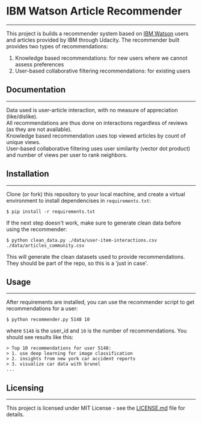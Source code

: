 # **IBM Watson Article Recommender**
---
This project is builds a recommender system based on [IBM Watson](https://www.ibm.com/watson) users and articles provided by IBM through Udacity.
The recommender built provides two types of recommendations:
1. Knowledge based recommendations: for new users where we cannot assess preferences
2. User-based collaborative filtering recommendations: for existing users

## **Documentation**
---
Data used is user-article interaction, with no measure of appreciation (like/dislike).  
All recommendations are thus done on interactions regardless of reviews (as they are not available).  
Knowledge based recommendation uses top viewed articles by count of unique views.  
User-based collaborative filtering uses user similarity (vector dot product) and number of views per user to rank neighbors.

## **Installation**
---
Clone (or fork) this repository to your local machine, and create a virtual environment to install dependencises in `requirements.txt`:
```cli
$ pip install -r requirements.txt
```

If the next step doesn't work, make sure to generate clean data before using the recommender:  
```cli
$ python clean_data.py ./data/user-item-interactions.csv ./data/articles_community.csv

```

This will generate the clean datasets used to provide recommendations. They should be part of the repo, so this is a 'just in case'.

## **Usage**
---

After requirements are installed, you can use the recommender script to get recommendations for a user:
```cli
$ python recommender.py 5148 10
```
where `5148` is the user_id and `10` is the number of recommendations.
You should see results like this:
```cli
> Top 10 recommendations for user 5148:
> 1. use deep learning for image classification
> 2. insights from new york car accident reports
> 3. visualize car data with brunel
...
```


## **Licensing**
---
This project is licensed under MIT License - see the [LICENSE.md](LICENSE.md) file for details.